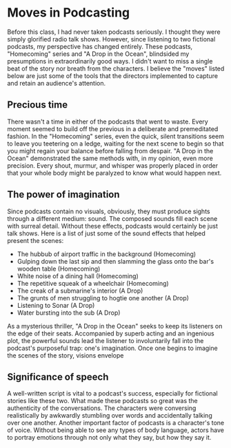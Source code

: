 # Moves in Podcasting
Before this class, I had never taken podcasts seriously. I thought they were simply glorified radio talk shows. However, since listening to two fictional podcasts, my perspective has changed entirely. These podcasts, "Homecoming" series and "A Drop in the Ocean", blindsided my presumptions in extraordinarily good ways. I didn't want to miss a single beat of the story nor breath from the characters. I believe the "moves" listed below are just some of the tools that the directors implemented to capture and retain an audience's attention.

## Precious time
There wasn't a time in either of the podcasts that went to waste. Every moment seemed to build off the previous in a deliberate and premeditated fashion. In the "Homecoming" series, even the quick, silent transitions seem to leave you teetering on a ledge, waiting for the next scene to begin so that you might regain your balance before falling from despair. "A Drop in the Ocean" demonstrated the same methods with, in my opinion, even more precision. Every shout, murmur, and whisper was properly placed in order that your whole body might be paralyzed to know what would happen next.

## The power of imagination
Since podcasts contain no visuals, obviously, they must produce sights through a different medium: sound. The composed sounds fill each scene with surreal detail. Without these effects, podcasts would certainly be just talk shows. Here is a list of just some of the sound effects that helped present the scenes:
- The hubbub of airport traffic in the background (Homecoming)
- Gulping down the last sip and then slamming the glass onto the bar's wooden table (Homecoming)
- White noise of a dining hall (Homecoming)
- The repetitive squeak of a wheelchair (Homecoming)
- The creak of a submarine's interior (A Drop)
- The grunts of men struggling to hogtie one another (A Drop)
- Listening to Sonar (A Drop)
- Water bursting into the sub (A Drop)

As a mysterious thriller, "A Drop in the Ocean" seeks to keep its listeners on the edge of their seats. Accompanied by superb acting and an ingenious plot, the powerful sounds lead the listener to involuntarily fall into the podcast's purposeful trap: one's imagination. Once one begins to imagine the scenes of the story, visions envelope

## Significance of speech
A well-written script is vital to a podcast's success, especially for fictional stories like these two. What made these podcasts so great was the authenticity of the conversations. The characters were conversing realistically by awkwardly stumbling over words and accidentally talking over one another. Another important factor of podcasts is a character's tone of voice. Without being able to see any types of body language, actors have to portray emotions through not only what they say, but how they say it.
